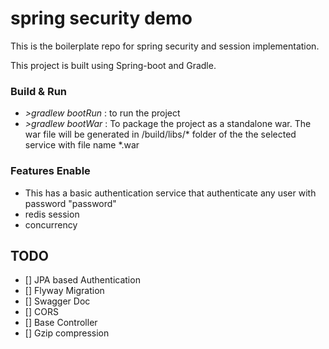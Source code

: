 # spring security demo

This is the boilerplate repo for spring security and session implementation.

This project is built using Spring-boot and Gradle.

### Build & Run

- *>gradlew bootRun* : to run the project 
- *>gradlew bootWar* : To package the project as a standalone war. The war file will be generated in /build/libs/* folder of the the selected service with file name *.war

### Features Enable 

- This has a basic authentication service that authenticate any user with password "password"
- redis session 
- concurrency 

## TODO

- [] JPA based Authentication
- [] Flyway Migration
- [] Swagger Doc
- [] CORS 
- [] Base Controller 
- [] Gzip compression 

